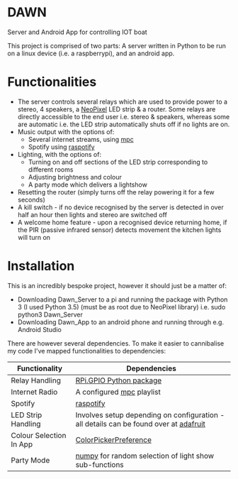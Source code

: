 # DAWN
Server and Android App for controlling IOT boat

This project is comprised of two parts: A server written in Python to be run on a linux device (i.e. a raspberrypi), and an android app.

# Functionalities

- The server controls several relays which are used to provide power to a stereo, 4 speakers, a [NeoPixel](https://learn.adafruit.com/adafruit-neopixel-uberguide) LED strip & a router. Some relays are directly accessible to the end user i.e. stereo & speakers, whereas some are automatic i.e. the LED strip automatically shuts off if no lights are on.
- Music output with the options of:
  - Several internet streams, using [mpc](https://linux.die.net/man/1/mpc) 
  - Spotify using [raspotify](https://github.com/dtcooper/raspotify)
- Lighting, with the options of:
  - Turning on and off sections of the LED strip corresponding to different rooms
  - Adjusting brightness and colour
  - A party mode which delivers a lightshow
- Resetting the router (simply turns off the relay powering it for a few seconds)
- A kill switch - if no device recognised by the server is detected in over half an hour then lights and stereo are switched off
- A welcome home feature - upon a recognised device returning home, if the PIR (passive infrared sensor) detects movement the kitchen lights will turn on

# Installation

This is an incredibly bespoke project, however it should just be a matter of:

- Downloading Dawn_Server to a pi and running the package with Python 3 (I used Python 3.5) (must be as root due to NeoPixel library) i.e. 
        sudo python3 Dawn_Server
- Downloading Dawn_App to an android phone and running through e.g. Android Studio

There are however several dependencies. To make it easier to cannibalise my code I've mapped functionalities to dependencies:

| Functionality      | Dependencies |
| -----------        | ----------- |
| Relay Handling | [RPi.GPIO Python package](https://pypi.org/project/RPi.GPIO/) |
| Internet Radio | A configured [mpc](https://linux.die.net/man/1/mpc) playlist |
| Spotify | [raspotify](https://github.com/dtcooper/raspotify) |
| LED Strip Handling | Involves setup depending on configuration - all details can be found over at [adafruit](https://learn.adafruit.com/adafruit-neopixel-uberguide) |
| Colour Selection In App | [ColorPickerPreference](https://github.com/skydoves/ColorPickerPreference) |
| Party Mode | [numpy](https://pypi.org/project/numpy/) for random selection of light show sub-functions |
